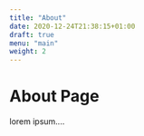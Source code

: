 ```yaml
---
title: "About"
date: 2020-12-24T21:38:15+01:00
draft: true
menu: "main"
weight: 2
---
```


# About Page

lorem ipsum....